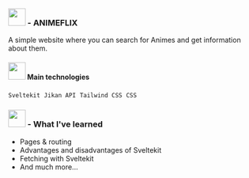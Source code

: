 ### <img src="https://emojipedia-us.s3.amazonaws.com/source/microsoft-teams/337/teddy-bear_1f9f8.png" width="35px" /> - ANIMEFLIX
A simple website where you can search for Animes and get information about them.

####  <img src="https://emojipedia-us.s3.amazonaws.com/source/microsoft-teams/337/rocket_1f680.png" width="35px" /> Main technologies
`Sveltekit` &nbsp;`Jikan API` &nbsp;`Tailwind CSS` &nbsp;`CSS`  

### <img src="https://emojipedia-us.s3.amazonaws.com/source/microsoft-teams/337/writing-hand_270d-fe0f.png" width="35px" /> - What I've learned 

- Pages & routing  
- Advantages and disadvantages of Sveltekit
- Fetching with Sveltekit
- And much more...
 
